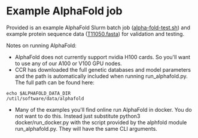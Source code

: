 # Example AlphaFold job

Provided is an example AlphaFold Slurm batch job ([alpha-fold-test.sh](./alpha-fold-test.sh)) and example protein sequence data ([T11050.fasta](./T1050.fasta)) for validation and testing.

Notes on running AlphaFold:

- AlphaFold does not currently support nvidia H100 cards. So you'll want to use any of our A100 or V100 GPU nodes.
- CCR has downloaded the full genetic databases and model parameters and the path is automatically included when running run_alphafold.py. The full path can be found here:
```
echo $ALPHAFOLD_DATA_DIR
/util/software/data/alphafold
```
- Many of the examples you'll find online run AlphaFold in docker. You do not want to do this. Instead just substitute python3 docker/run_docker.py with the script provided by the alphfold module run_alphafold.py. They will have the same CLI arguments.
